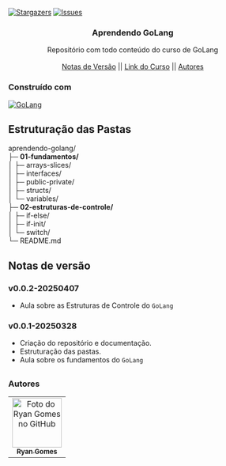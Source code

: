 <!-- Preview (Ctrl + Shift + V) -->

<a name="readme-top"></a>

[![Stargazers][stars-shield]][stars-url]
[![Issues][issues-shield]][issues-url]

<!-- PROJECT LOGO -->
<div align="center">
  <h3 align="center">Aprendendo GoLang</h3>

  <p align="center">
    Repositório com todo conteúdo do curso de GoLang
    <br />
    <br />
    <a href="#notas-de-versão">Notas de Versão</a>
    ||
    <a href="https://www.youtube.com/playlist?list=PLm-xZWCprwYSlEHjZDvhaq9izo3AVbiRO">Link do Curso</a> 
    ||
    <a href="#autores">Autores</a>
    </p>
</div>

### Construído com

[![GoLang][GoLang]][go-url]

## Estruturação das Pastas

aprendendo-golang/ <br>
├─ **01-fundamentos/**<br>
│ ├─ arrays-slices/<br>
│ ├─ interfaces/<br>
│ ├─ public-private/<br>
│ ├─ structs/<br>
│ └─ variables/<br>
├─ **02-estruturas-de-controle/** <br>
│ ├─ if-else/<br>
│ ├─ if-init/<br>
│ └─ switch/<br>
└─ README.md

<a name="section-changelog">

## Notas de versão

</a>

### v0.0.2-20250407

- Aula sobre as Estruturas de Controle do `GoLang`

### v0.0.1-20250328

- Criação do repositório e documentação.
- Estruturação das pastas.
- Aula sobre os fundamentos do `GoLang`

##

<a name="section-autores">

### Autores

</a>

<table>
  <tr>
    <td align="center">
      <a href="#">
        <img src="https://avatars.githubusercontent.com/u/85912228?v=4" width="100px;" alt="Foto do Ryan Gomes no GitHub"/><br>
        <sub>
          <b>Ryan Gomes</b>
        </sub>
      </a>
    </td>
</table>

[stars-shield]: https://img.shields.io/github/stars/RRyanDEV/aprendendo-golang?style=for-the-badge
[stars-url]: https://github.com/RRyanDEV/aprendendo-golang/stargazers
[issues-shield]: https://img.shields.io/github/issues/RRyanDEV/aprendendo-golang?style=for-the-badge
[issues-url]: https://github.com/RRyanDEV/aprendendo-golang/issues
[GoLang]: https://img.shields.io/badge/go-%2300ADD8.svg?style=for-the-badge&logo=go&logoColor=white
[go-url]: https://go.dev/
